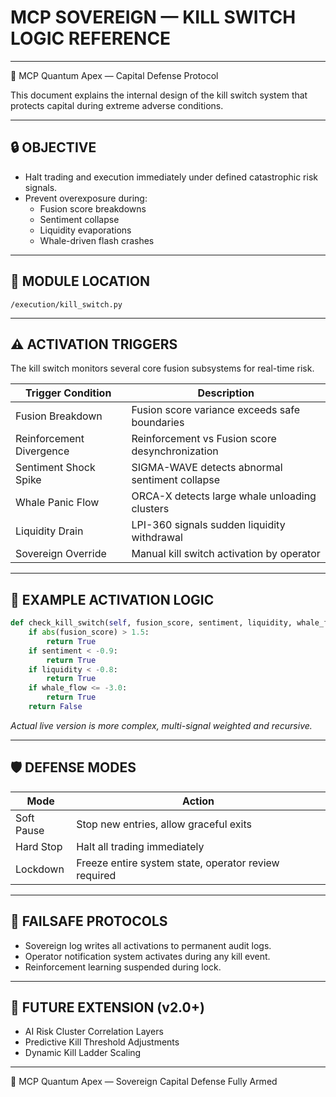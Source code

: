 # MCP SOVEREIGN — KILL SWITCH LOGIC REFERENCE

---

🚀 MCP Quantum Apex — Capital Defense Protocol

This document explains the internal design of the kill switch system that protects capital during extreme adverse conditions.

---

## 🔒 OBJECTIVE

- Halt trading and execution immediately under defined catastrophic risk signals.
- Prevent overexposure during:
  - Fusion score breakdowns
  - Sentiment collapse
  - Liquidity evaporations
  - Whale-driven flash crashes

---

## 🔧 MODULE LOCATION

`/execution/kill_switch.py`

---

## ⚠ ACTIVATION TRIGGERS

The kill switch monitors several core fusion subsystems for real-time risk.

| Trigger Condition | Description |
|--------------------|-------------|
| Fusion Breakdown | Fusion score variance exceeds safe boundaries |
| Reinforcement Divergence | Reinforcement vs Fusion score desynchronization |
| Sentiment Shock Spike | SIGMA-WAVE detects abnormal sentiment collapse |
| Whale Panic Flow | ORCA-X detects large whale unloading clusters |
| Liquidity Drain | LPI-360 signals sudden liquidity withdrawal |
| Sovereign Override | Manual kill switch activation by operator |

---

## 🔄 EXAMPLE ACTIVATION LOGIC

```python
def check_kill_switch(self, fusion_score, sentiment, liquidity, whale_flow):
    if abs(fusion_score) > 1.5:
        return True
    if sentiment < -0.9:
        return True
    if liquidity < -0.8:
        return True
    if whale_flow <= -3.0:
        return True
    return False
```

*Actual live version is more complex, multi-signal weighted and recursive.*

---

## 🛡 DEFENSE MODES

| Mode | Action |
|------|--------|
| Soft Pause | Stop new entries, allow graceful exits |
| Hard Stop | Halt all trading immediately |
| Lockdown | Freeze entire system state, operator review required |

---

## 🧬 FAILSAFE PROTOCOLS

- Sovereign log writes all activations to permanent audit logs.
- Operator notification system activates during any kill event.
- Reinforcement learning suspended during lock.

---

## 🔭 FUTURE EXTENSION (v2.0+)

- AI Risk Cluster Correlation Layers
- Predictive Kill Threshold Adjustments
- Dynamic Kill Ladder Scaling

---

👑 MCP Quantum Apex — Sovereign Capital Defense Fully Armed
